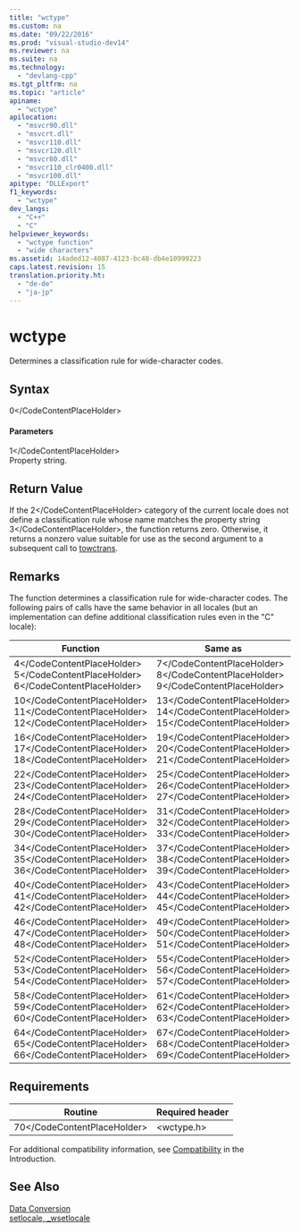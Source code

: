 ```yaml
---
title: "wctype"
ms.custom: na
ms.date: "09/22/2016"
ms.prod: "visual-studio-dev14"
ms.reviewer: na
ms.suite: na
ms.technology: 
  - "devlang-cpp"
ms.tgt_pltfrm: na
ms.topic: "article"
apiname: 
  - "wctype"
apilocation: 
  - "msvcr90.dll"
  - "msvcrt.dll"
  - "msvcr110.dll"
  - "msvcr120.dll"
  - "msvcr80.dll"
  - "msvcr110_clr0400.dll"
  - "msvcr100.dll"
apitype: "DLLExport"
f1_keywords: 
  - "wctype"
dev_langs: 
  - "C++"
  - "C"
helpviewer_keywords: 
  - "wctype function"
  - "wide characters"
ms.assetid: 14aded12-4087-4123-bc48-db4e10999223
caps.latest.revision: 15
translation.priority.ht: 
  - "de-de"
  - "ja-jp"
---
```

# wctype
Determines a classification rule for wide-character codes.  
  
## Syntax  
  
<CodeContentPlaceHolder>0\</CodeContentPlaceHolder>  
#### Parameters  
 <CodeContentPlaceHolder>1\</CodeContentPlaceHolder>  
 Property string.  
  
## Return Value  
 If the <CodeContentPlaceHolder>2\</CodeContentPlaceHolder> category of the current locale does not define a classification rule whose name matches the property string <CodeContentPlaceHolder>3\</CodeContentPlaceHolder>, the function returns zero. Otherwise, it returns a nonzero value suitable for use as the second argument to a subsequent call to [towctrans](../vs140/towctrans.md).  
  
## Remarks  
 The function determines a classification rule for wide-character codes. The following pairs of calls have the same behavior in all locales (but an implementation can define additional classification rules even in the "C" locale):  
  
|Function|Same as|  
|--------------|-------------|  
|<CodeContentPlaceHolder>4\</CodeContentPlaceHolder>  <CodeContentPlaceHolder>5\</CodeContentPlaceHolder>  <CodeContentPlaceHolder>6\</CodeContentPlaceHolder>|<CodeContentPlaceHolder>7\</CodeContentPlaceHolder>  <CodeContentPlaceHolder>8\</CodeContentPlaceHolder> <CodeContentPlaceHolder>9\</CodeContentPlaceHolder>|  
|<CodeContentPlaceHolder>10\</CodeContentPlaceHolder>  <CodeContentPlaceHolder>11\</CodeContentPlaceHolder>  <CodeContentPlaceHolder>12\</CodeContentPlaceHolder>|<CodeContentPlaceHolder>13\</CodeContentPlaceHolder>  <CodeContentPlaceHolder>14\</CodeContentPlaceHolder> <CodeContentPlaceHolder>15\</CodeContentPlaceHolder>|  
|<CodeContentPlaceHolder>16\</CodeContentPlaceHolder>  <CodeContentPlaceHolder>17\</CodeContentPlaceHolder>  <CodeContentPlaceHolder>18\</CodeContentPlaceHolder>|<CodeContentPlaceHolder>19\</CodeContentPlaceHolder>  <CodeContentPlaceHolder>20\</CodeContentPlaceHolder> <CodeContentPlaceHolder>21\</CodeContentPlaceHolder>|  
|<CodeContentPlaceHolder>22\</CodeContentPlaceHolder>  <CodeContentPlaceHolder>23\</CodeContentPlaceHolder>  <CodeContentPlaceHolder>24\</CodeContentPlaceHolder>|<CodeContentPlaceHolder>25\</CodeContentPlaceHolder>  <CodeContentPlaceHolder>26\</CodeContentPlaceHolder> <CodeContentPlaceHolder>27\</CodeContentPlaceHolder>|  
|<CodeContentPlaceHolder>28\</CodeContentPlaceHolder>  <CodeContentPlaceHolder>29\</CodeContentPlaceHolder>  <CodeContentPlaceHolder>30\</CodeContentPlaceHolder>|<CodeContentPlaceHolder>31\</CodeContentPlaceHolder>  <CodeContentPlaceHolder>32\</CodeContentPlaceHolder> <CodeContentPlaceHolder>33\</CodeContentPlaceHolder>|  
|<CodeContentPlaceHolder>34\</CodeContentPlaceHolder>  <CodeContentPlaceHolder>35\</CodeContentPlaceHolder>  <CodeContentPlaceHolder>36\</CodeContentPlaceHolder>|<CodeContentPlaceHolder>37\</CodeContentPlaceHolder>  <CodeContentPlaceHolder>38\</CodeContentPlaceHolder> <CodeContentPlaceHolder>39\</CodeContentPlaceHolder>|  
|<CodeContentPlaceHolder>40\</CodeContentPlaceHolder>  <CodeContentPlaceHolder>41\</CodeContentPlaceHolder>  <CodeContentPlaceHolder>42\</CodeContentPlaceHolder>|<CodeContentPlaceHolder>43\</CodeContentPlaceHolder>  <CodeContentPlaceHolder>44\</CodeContentPlaceHolder> <CodeContentPlaceHolder>45\</CodeContentPlaceHolder>|  
|<CodeContentPlaceHolder>46\</CodeContentPlaceHolder>  <CodeContentPlaceHolder>47\</CodeContentPlaceHolder>  <CodeContentPlaceHolder>48\</CodeContentPlaceHolder>|<CodeContentPlaceHolder>49\</CodeContentPlaceHolder>  <CodeContentPlaceHolder>50\</CodeContentPlaceHolder> <CodeContentPlaceHolder>51\</CodeContentPlaceHolder>|  
|<CodeContentPlaceHolder>52\</CodeContentPlaceHolder>  <CodeContentPlaceHolder>53\</CodeContentPlaceHolder>  <CodeContentPlaceHolder>54\</CodeContentPlaceHolder>|<CodeContentPlaceHolder>55\</CodeContentPlaceHolder>  <CodeContentPlaceHolder>56\</CodeContentPlaceHolder> <CodeContentPlaceHolder>57\</CodeContentPlaceHolder>|  
|<CodeContentPlaceHolder>58\</CodeContentPlaceHolder>  <CodeContentPlaceHolder>59\</CodeContentPlaceHolder>  <CodeContentPlaceHolder>60\</CodeContentPlaceHolder>|<CodeContentPlaceHolder>61\</CodeContentPlaceHolder>  <CodeContentPlaceHolder>62\</CodeContentPlaceHolder> <CodeContentPlaceHolder>63\</CodeContentPlaceHolder>|  
|<CodeContentPlaceHolder>64\</CodeContentPlaceHolder>  <CodeContentPlaceHolder>65\</CodeContentPlaceHolder>  <CodeContentPlaceHolder>66\</CodeContentPlaceHolder>|<CodeContentPlaceHolder>67\</CodeContentPlaceHolder>  <CodeContentPlaceHolder>68\</CodeContentPlaceHolder> <CodeContentPlaceHolder>69\</CodeContentPlaceHolder>|  
  
## Requirements  
  
|Routine|Required header|  
|-------------|---------------------|  
|<CodeContentPlaceHolder>70\</CodeContentPlaceHolder>|\<wctype.h>|  
  
 For additional compatibility information, see [Compatibility](../vs140/compatibility.md) in the Introduction.  
  
## See Also  
 [Data Conversion](../vs140/data-conversion.md)   
 [setlocale, _wsetlocale](../vs140/setlocale--_wsetlocale.md)